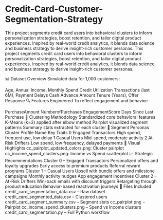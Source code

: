 # Credit-Card-Customer-Segmentation-Strategy
This project segments credit card users into behavioral clusters to inform personalization strategies, boost retention, and tailor digital product experiences. Inspired by real-world credit analytics, it blends data science and business strategy to derive insight-rich customer personas.
This project segments credit card users into behavioral clusters to inform personalization strategies, boost retention, and tailor digital product experiences. Inspired by real-world credit analytics, it blends data science and business strategy to derive insight-rich customer personas.

📊 Dataset Overview
Simulated data for 1,000 customers:

Age, Annual Income, Monthly Spend
Credit Utilization
Transactions (last 6M), Payment Delays
Cash Advance Amount
Tenure (Years), Offer Response
🔍 Features Engineered
To reflect engagement and behavior:

PurchaseAmount
NumberofPurchases
EngagementScore
Days Since Last Purchase
🧪 Clustering Methodology
Standardized core behavioral features
K-Means (k=3) applied after elbow method
Pairplot visualized segment patterns
Summary stats extracted for each cluster
🧠 Segment Personas
Cluster	Profile Name	Key Traits
0	Engaged Transactors	High spend, frequent use, low delay
1	Casual Users	Mid-spend, moderate activity
2	At-Risk Drifters	Low spend, low frequency, delayed payments
📸 Visual Highlights
cc_pairplot_updated_colors.png: Cluster pairplot
cc_income_spend_clusters.png: Income vs Spend scatterplot
📈 Strategic Recommendations
Cluster 0 – Engaged Transactors
Personalized offers and loyalty upgrades
Early access to premium products
Referral reward programs
Cluster 1 – Casual Users
Upsell with bundle offers and milestone campaigns
Monthly activity nudges
App engagement incentives
Cluster 2 – At-Risk Drifters
Win-back emails with discount triggers
Retargeting through product education
Behavior-based reactivation journeys
📁 Files Included
credit_card_segmentation_data.csv – Raw dataset
credit_card_segmented_data.csv – Clustered users
credit_card_segment_summary.csv – Segment stats
cc_pairplot.png – Pairplot
cc_income_spend_clusters.png – Spend vs Income clusters
credit_card_segmentation.py – Full Python workflow

